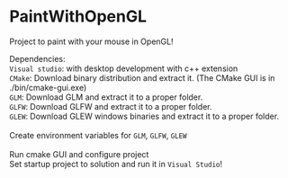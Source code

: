 # PaintWithOpenGL

Project to paint with your mouse in OpenGL!

Dependencies:\
`Visual studio`: with desktop development with c++ extension\
`CMake`: Download binary distribution and extract it. (The CMake GUI is in ./bin/cmake-gui.exe)\
`GLM`: Download GLM and extract it to a proper folder.\
`GLFW`: Download GLFW and extract it to a proper folder.\
`GLEW`: Download GLEW windows binaries and extract it to a proper folder.\
\
Create environment variables for `GLM`, `GLFW`, `GLEW`\
\
Run cmake GUI and configure project
\
Set startup project to solution and run it in `Visual Studio`!
